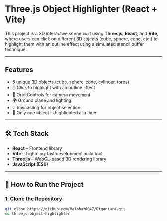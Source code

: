#  Three.js Object Highlighter (React + Vite)

This project is a 3D interactive scene built using **Three.js**, **React**, and **Vite**, where users can click on different 3D objects (cube, sphere, cone, etc.) to highlight them with an outline effect using a simulated stencil buffer technique.

---

##  Features

-  5 unique 3D objects (cube, sphere, cone, cylinder, torus)
- 🖱️ Click to highlight with an outline effect
- 🎥 OrbitControls for camera movement
- 🌍 Ground plane and lighting
- 💡 Raycasting for object selection
- 🔄 Only one object is highlighted at a time

---

## 🛠️ Tech Stack

- **React** – Frontend library
- **Vite** – Lightning-fast development build tool
- **Three.js** – WebGL-based 3D rendering library
- **JavaScript (ES6)**

---

## 🚀 How to Run the Project

### 1. Clone the Repository

```bash
git clone https://github.com/Vaibhav0047/Digantara.git
cd threejs-object-highlighter
